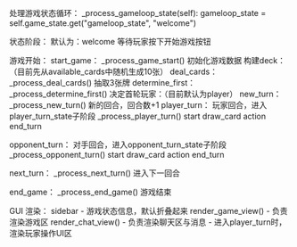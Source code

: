 
处理游戏状态循环：
_process_gameloop_state(self):
gameloop_state = self.game_state.get("gameloop_state", "welcome")

状态阶段：
默认为：welcome
    等待玩家按下开始游戏按钮

游戏开始：
start_game：
    _process_game_start()
    初始化游戏数据
    构建deck：（目前先从available_cards中随机生成10张）
deal_cards：
    _process_deal_cards()
    抽取3张牌
determine_first：
    _process_determine_first()
    决定首轮玩家：（目前默认为player）
new_turn：
    _process_new_turn()
    新的回合，回合数+1
player_turn：
    玩家回合，进入player_turn_state子阶段
    _process_player_turn()
        start
        draw_card
        action
        end_turn

opponent_turn：
    对手回合，进入opponent_turn_state子阶段
    _process_opponent_turn()
        start
        draw_card
        action
        end_turn

next_turn：
    _process_next_turn()
    进入下一回合

end_game：
    _process_end_game()
    游戏结束


GUI 渲染：
sidebar
    - 游戏状态信息，默认折叠起来
render_game_view()
    - 负责渲染游戏区
render_chat_view()
    - 负责渲染聊天区与消息
    - 进入player_turn时，渲染玩家操作UI区